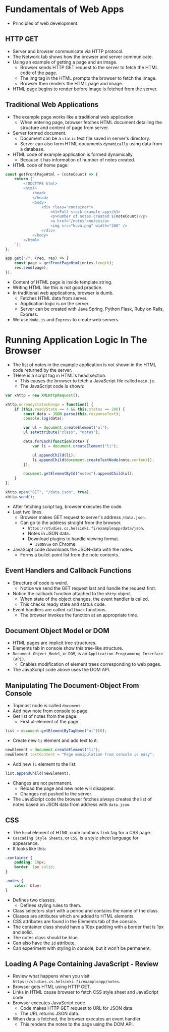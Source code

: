 # Fundamentals of Web Apps

- Principles of web development.


## HTTP GET

- Server and browser communicate via HTTP protocol.
- The Network tab shows how the browser and server communicate.
- Using an example of getting a page and an image.
    - Browser sends HTTP GET request to the server to fetch the HTML code of the page.
    - The img tag in the HTML prompts the browser to fetch the image.
    - Browser then renders the HTML page and image.
- HTML page begins to render before image is fetched from the server.


## Traditional Web Applications

- The example page works like a traditional web application.
    - When entering page, browser fetches HTML document detailing the structure and content of page from server.
- Server formed document.
    - Document can be a `static` text file saved in server's directory.
    - Server can also form HTML documents `dynamically` using data from a database.
- HTML code of example application is formed dynamically.
    - Because it has information of number of notes created.
- HTML code of home page:
```javascript
const getFrontPageHtml = (noteCount) => {
    return (`
        <!DOCTYPE html>
        <html>
            <head>
            </head>
            <body>
                <div class="container">
                    <h1>Full stack example app</h1>
                    <p>number of notes created ${noteCount}</p>
                    <a href="/notes">notes</a>
                    <img src="kuva.png" width="200" />
                </div>
            </body>
        </html>
    `);
};

app.get("/", (req, res) => {
    const page = getFrontPageHtml(notes.length);
    res.send(page);
});
```
- Content of HTML page is inside template string.
- Writing HTML like this is not good practice.
- In traditional web applications, browser is dumb.
    - Fetches HTML data from server.
    - Application logic is on the server.
    - Server can be created with Java Spring, Python Flask, Ruby on Rails, Express.
- We use `Node.js` and `Express` to create web servers.


# Running Application Logic In The Browser

- The list of notes in the example application is not shown in the HTML code returned by the server.
- THere is a script tag in HTML's head section.
    - This causes the browser to fetch a JavaScript file called `main.js`.
    - The JavaScript code is shown:
```javascript
var xhttp = new XMLHttpRequest();

xhttp.onreadystatechange = function() {
    if (this.readyState == 4 && this.status == 200) {
        const data = JSON.parse(this.responseText);
        console.log(data);

        var ul = document.createElement("ul");
        ul.setAttribute("class", "notes");

        data.forEach(function(note) {
            var li = document.createElement("li");

            ul.appendChild(li);
            li.appendChild(document.createTextNode(note.content));
        });

        document.getElementById("notes").appendChild(ul);
    }
};

xhttp.open("GET", "/data.json", true);
xhttp.send();
```
- After fetching script tag, browser executes the code.
- Last two lines.
    - Browser makes GET request to server's address `/data.json`.
    - Can go to the address straight from the browser.
        - `https://studies.cs.helsinki.fi/exampleapp/data/json`.
        - Notes in JSON data.
        - Download plugins to handle viewing format.
            - `JSONVue` on Chrome.
- JavaScipt code downloads the JSON-data with the notes.
    - Forms a bullet-point list from the note contents.


## Event Handlers and Callback Functions
- Structure of code is weird.
    - Notice we send the GET request last and handle the request first.
- Notice the callback function attached to the `xhttp` object.
    - When state of the object changes, the event handler is called.
    - This checks ready state and status code.
- Event handlers are called `callback` functions.
    - The browser invokes the function at an appropriate time.


## Document Object Model or DOM
- HTML pages are implicit tree structures.
- Elements tab in console show this tree-like structure.
- `Document Object Model`, or `DOM`, is an `Application Programming Interface (API)`.
    - Enables modification of element trees corresponding to web pages.
- The JavaScript code above uses the DOM API.


## Manipulating The Document-Object From Console
- Topmost node is called `document`.
- Add new note from console to page.
- Get list of notes from the page.
    - First ul-element of the page.
```javascript
list = document.getElementByTagName("ul")[0];
```
- Create new `li` element and add text to it.
```javascript
newElement = document.createElement("li");
newElement.textContent = "Page manipulation from console is easy";
```
- Add new `li` element to the list:
```javascript
list.appendChild(newElement);
```
- Changes are not permanent.
    - Reload the page and new note will disappear.
    - Changes not pushed to the server.
- The JavaScript code the browser fetches always creates the list of notes based on JSON data from address with `data.json`.


## CSS
- The `head` element of HTML code contains `link` tag for a CSS page.
- `Cascading Style Sheets`, or `CSS`, is a style sheet language for appearance.
- It looks like this:
```css
.container {
    padding: 10px;
    border: 1px solid;
}

.notes {
    color: blue;
}
```
- Defines two classes.
    - Defines styling rules to them.
- Class selectors start with a period and contains the name of the class.
- Classes are attributes which are added to HTML elements.
- CSS attributes are found in the Elements tab of the console.
- The container class should have a 10px padding with a border that is 1px and solid.
- The notes class should be blue.
- Can also have the `id` attribute.
- Can experiment with styling in console, but it won't be permanent.


## Loading A Page Containing JavaScript - Review
- Review what happens when you visit `https://studies.cs.helsinki.fi/exampleapp/notes`.
- Browser gets HTML using HTTP GET.
- Links in HTML cause browser to fetch CSS style sheet and JavaScript code.
- Browser executes JavaScript code.
    - Code makes HTTP GET request to URL for JSON data.
    - The URL returns JSON data.
- When data is fetched, the browser executes an event handler.
    - This renders the notes to the page using the DOM API.


